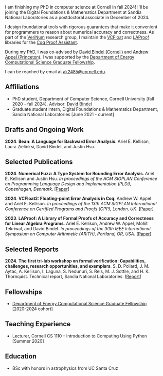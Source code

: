 I am finishing my PhD in computer science at Cornell in fall 2024! I'll be joining the Digital Foundations & Mathematics Department at Sandia National Laboratories as a postdoctoral associate in December of 2024. 

I design foundational tools with rigorous guarantees that make it convenient for programmers to reason about numerical accuracy and correctness.  As part of the [VeriNum](https://verinum.org/) research group, I maintain the [VCFloat](https://github.com/VeriNum/vcfloat) and [LAProof](https://github.com/VeriNum/LAProof) libraries for the [Coq Proof Assistant](https://coq.inria.fr/).

During my PhD, I was co-advised by [David Bindel (Cornell)](https://www.cs.cornell.edu/~bindel/) and [Andrew Appel (Princeton)](https://www.cs.princeton.edu/~appel/). I was supported by the [Department of Energy Computational Science Graduate Fellowship](https://www.krellinst.org/csgf/). 

I can be reached by email at [ak2485@cornell.edu](mailto:ak2485@cornell.edu). 

## Affiliations 

+ PhD student, Department of Computer Science, Cornell University [fall 2020 - fall 2024]. Advisor: [David Bindel](https://www.cs.cornell.edu/~bindel/)
+ Graduate student intern, Digital Foundations & Mathematics Department, Sandia National Laboratories [June 2021 - current]

## Drafts and Ongoing Work 

**2024**\. **Bean: A Language for Backward Error Analysis**. Ariel E. Kellison, Laura Zielinksi, David Bindel, and Justin Hsu.

## Selected Publications

**2024**\. **Numerical Fuzz: A Type System for Rounding Error Analysis**. Ariel E. Kellison and Justin Hsu. *In proceedings of the ACM SIGPLAN Conference on Programming Language Design and Implementation (PLDI), Copenhagen, Denmark*. [[Paper](https://arxiv.org/abs/2405.04612)]

**2024**\. **VCFloat2: Floating-point Error Analysis in Coq**. Andrew W. Appel and Ariel E. Kellison. *In proceedings of the 13th ACM SIGPLAN International Conference on Certified Programs and Proofs (CPP), London, UK*. [[Paper](https://dl.acm.org/doi/10.1145/3636501.3636953)]

**2023**\.  **LAProof: A Library of Formal Proofs of Accuracy and Correctness for Linear Algebra Programs**. Ariel E. Kellison, Andrew W. Appel, Mohit Tekriwal, and David Bindel. *In proceedings of the 30th IEEE International Symposium on Computer Arithmetic (ARITH), Portland, OR, USA*. [[Paper](https://www.computer.org/csdl/proceedings-article/arith/2023/192200a036/1VrlyYeultS)]

## Selected Reports

**2024**\. **The first tri-lab workshop on formal verification: Capabilities, challenges, research opportunities, and exemplars**. S. D. Pollard, J. M. Aytac, A. Kellison, I. Laguna, S. Nedunuri, S. Reis, M. J. Sottile, and H. K. Thornquist. Technical report, Sandia National Laboratories. [[Report](https://www.sandia.gov/app/uploads/sites/222/2024/02/twofv23_report.pdf)]

## Fellowships
+ [Department of Energy Computational Science Graduate Fellowship](https://www.krellinst.org/csgf/) [2020-2024 cohort]

## Teaching Experience 
+ Lecturer, Cornell CS 1110 - Introduction to Computing Using Python [Summer 2020]

## Education 
+ BSc with honors in astrophysics from UC Santa Cruz
